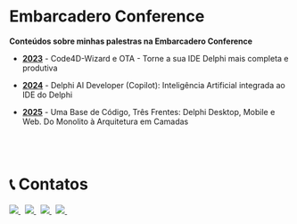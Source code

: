 # Embarcadero Conference

**Conteúdos sobre minhas palestras na Embarcadero Conference**

- [**2023**](https://github.com/Code4Delphi/embarcadero-conference/tree/master/2023) - Code4D-Wizard e OTA - Torne a sua IDE Delphi mais completa e produtiva

- [**2024**](https://github.com/Code4Delphi/embarcadero-conference/tree/master/2024) - Delphi AI Developer (Copilot): Inteligência Artificial integrada ao IDE do Delphi

- [**2025**](https://github.com/Code4Delphi/multicamadas) - Uma Base de Código, Três Frentes: Delphi Desktop, Mobile e Web. Do Monolito à Arquitetura em Camadas

<br/>
<br/>

# 📞 Contatos
<p align="left">
  <a href="https://www.youtube.com/@code4delphi" target="_blank">
    <img src="https://img.shields.io/badge/YouTube:-Join%20Channel-red?logo=youtube&logoColor=red">
  </a> 
  &nbsp;
  <a href="https://t.me/Code4Delphi" target="_blank">
    <img src="https://img.shields.io/badge/Telegram:-Join%20Channel-blue?logo=telegram">
  </a> 
  &nbsp;
  <a href="mailto:contato@code4delphi.com.br" target="_blank">
    <img src="https://img.shields.io/badge/E--mail-contato%40code4delphi.com.br-yellowgreen?logo=maildotru&logoColor=yellowgreen">
  </a>
  &nbsp;
  <a href="https://go.hotmart.com/U81331747Y?dp=1" target="_blank">
    <img src="https://img.shields.io/badge/Course:-Open%20Tools%20API-F00?logo=delphi">
  </a> 
  &nbsp;  
</p>

